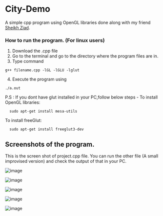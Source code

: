 # City-Demo
A simple cpp program using OpenGL libraries done along with my friend [Sheikh Ziad](https://github.com/sheikhziad).

### How to run the program. (For linux users)
1. Download the .cpp file
2. Go to the terminal and go to the directory where the program files are in.
3. Type command 
```
g++ filename.cpp -lGL -lGLU -lglut
```
4. Execute the program using
```
./a.out
```

P.S : If you dont have glut installed in your PC,follow below steps -
  To install OpenGL libraries:
  
      sudo apt-get install mesa-utils
  To install freeGlut:
  
      sudo apt-get install freeglut3-dev

## Screenshots of the program.
This is the screen shot of project.cpp file. You can run the other file (A small improvised version) and check the output of that in your PC.

![image](https://user-images.githubusercontent.com/61452898/124459313-a8702500-ddab-11eb-8436-348a856de46a.png)

![image](https://user-images.githubusercontent.com/61452898/124459438-bf167c00-ddab-11eb-8bf6-7982cac14e13.png)

![image](https://user-images.githubusercontent.com/61452898/124459450-c3429980-ddab-11eb-8a27-951ad7783591.png)

![image](https://user-images.githubusercontent.com/61452898/124459468-c63d8a00-ddab-11eb-8426-2d38a8a23ff1.png)

![image](https://user-images.githubusercontent.com/61452898/124459484-ca69a780-ddab-11eb-843b-9191561d955b.png)
